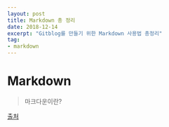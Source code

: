 ```yaml
---
layout: post
title: Markdown 총 정리
date: 2018-12-14
excerpt: "Gitblog를 만들기 위한 Markdown 사용법 총정리"
tag: 
- markdown
---
```


# Markdown 
> 마크다운이란?

[출처](https://heropy.blog/2017/09/30/markdown)
